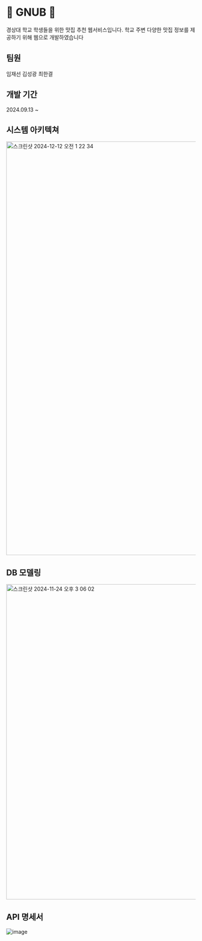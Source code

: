 # 🍚 GNUB 🍚
경상대 학교 학생들을 위한 맛집 추천 웹서비스입니다.
학교 주변 다양한 맛집 정보를 제공하기 위해 웹으로 개발하였습니다

## 팀원
임재선  김성광  최한결

## 개발 기간
2024.09.13 ~ 

## 시스템 아키텍쳐
<img width="1098" alt="스크린샷 2024-12-12 오전 1 22 34" src="https://github.com/user-attachments/assets/b7f70429-b092-410b-9a44-584d2575733e" />

## DB 모델링
<img width="837" alt="스크린샷 2024-11-24 오후 3 06 02" src="https://github.com/user-attachments/assets/b75d3c67-c9ab-4f44-8364-c9a5aef38225">


## API 명세서
![image](https://github.com/user-attachments/assets/8d2c837c-99ba-46dd-98dc-0b40314b53e7)

